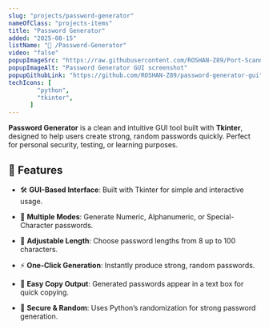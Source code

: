 ```yaml
---
slug: "projects/password-generator"
nameOfClass: "projects-items"
title: "Password Generator"
added: "2025-08-15"
listName: "🔐 /Password-Generator"
video: "false"
popupImageSrc: "https://raw.githubusercontent.com/ROSHAN-Z89/Port-Scanner/main/portscanner.png"
popupImageAlt: "Password Generator GUI screenshot"
popupGithubLink: "https://github.com/ROSHAN-Z89/password-generator-gui"
techIcons: [
        "python",
        "tkinter",
      ]
---
```


**Password Generator** is a clean and intuitive GUI tool built with **Tkinter**, designed to help users create strong, random passwords quickly. Perfect for personal security, testing, or learning purposes.

## 🚀 Features

- 🛠️ **GUI-Based Interface**: Built with Tkinter for simple and interactive usage.  

- 🔢 **Multiple Modes**: Generate Numeric, Alphanumeric, or Special-Character passwords.  

- 📏 **Adjustable Length**: Choose password lengths from 8 up to 100 characters.  

- ⚡ **One-Click Generation**: Instantly produce strong, random passwords.  

- 📄 **Easy Copy Output**: Generated passwords appear in a text box for quick copying.  

- 🔐 **Secure & Random**: Uses Python’s randomization for strong password generation.  

